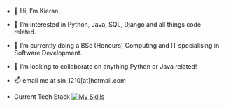 - 👋 Hi, I’m Kieran.
- 👀 I’m interested in Python, Java, SQL, Django and all things code related.
- 🌱 I’m currently doing a BSc (Honours) Computing and IT specialising in Software Development.
- 💞️ I’m looking to collaborate on anything Python or Java related!
- 📫 email me at sin_1210[at]hotmail.com

- Current Tech Stack
[![My Skills](https://skillicons.dev/icons?i=js,html,css,wasm)](https://skillicons.dev)

<!---
Sinsinful/Sinsinful is a ✨ special ✨ repository because its `README.md` (this file) appears on your GitHub profile.
You can click the Preview link to take a look at your changes.
--->
